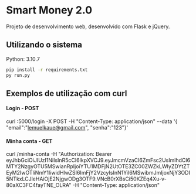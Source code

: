# Smart Money 2.0
Projeto de desenvolvimento web, desenvolvido com Flask e jQuery.

## Utilizando o sistema

Python: 3.10.7

```sh
pip install -r requirements.txt
py run.py
```

## Exemplos de utilização com curl

#### Login - POST

curl <host>:5000/login -X POST -H "Content-Type: application/json" --data '{ "email":"lemuelkaue@gmail.com", "senha":"123"}'

#### Minha conta - GET

curl <host>/minha-conta -H "Authorization: Bearer eyJhbGciOiJIUzI1NiIsInR5cCI6IkpXVCJ9.eyJmcmVzaCI6ZmFsc2UsImlhdCI6MTY2NzgyOTU5MSwianRpIjoiYTU1MDFjN2UtOTE3ZC00ZWZkLWIyZDYtZTEyM2IwOTliNmY1IiwidHlwZSI6ImFjY2VzcyIsInN1YiI6MSwibmJmIjoxNjY3ODI5NTkxLCJleHAiOjE2NjgwODg3OTF9.VNcB0rXBsCi50KZEq4Xu-v-80aXC3FC4fayTNE_OLRA" -H "Content-Type: application/json"